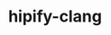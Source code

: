 ---
title: "hipify-clang"
layout: cache
categories: [package, develop]
meta: {"compilers": ["gcc@=11.1.0", "gcc@=11.4.0", "gcc@=13.2.0"], "num_specs": 53, "num_specs_by_stack": {"e4s": 15, "gpu-tests": 22, "hep": 8, "ml-linux-x86_64-rocm": 8, "root": 53}, "oss": ["ubuntu20.04", "ubuntu22.04", "ubuntu24.04"], "platforms": ["linux"], "stacks": ["e4s", "gpu-tests", "hep", "ml-linux-x86_64-rocm", "root"], "targets": ["x86_64_v3"], "versions": ["5.5.1", "5.6.1", "5.7.1", "6.1.2", "6.3.2"]}
spec_details: [{"compiler": "gcc@=11.4.0", "hash": "2h4r3iirhlevplrshmemqlwg4ycsscle", "os": "ubuntu22.04", "platform": "linux", "size": "-", "stacks": ["e4s", "root"], "target": "x86_64_v3", "variants": ["~asan", "build_system=cmake", "build_type=Release", "generator=make", "~ipo", "patches=16e0e2b"], "versions": ["6.3.2"]}, {"compiler": "gcc@=11.1.0", "hash": "4zkgmvecjnsbtrll4wwmclqjx3jcrszn", "os": "ubuntu20.04", "platform": "linux", "size": "-", "stacks": ["gpu-tests", "root"], "target": "x86_64_v3", "variants": ["build_system=cmake", "build_type=Release", "generator=make", "~ipo", "patches=54b8b39"], "versions": ["5.6.1"]}, {"compiler": "gcc@=11.4.0", "hash": "5c3mo37nhl3hp3mgcx2dqbk5kegsaqkk", "os": "ubuntu22.04", "platform": "linux", "size": "-", "stacks": ["e4s", "root"], "target": "x86_64_v3", "variants": ["~asan", "build_system=cmake", "build_type=Release", "generator=make", "~ipo", "patches=16e0e2b"], "versions": ["6.3.2"]}, {"compiler": "gcc@=13.2.0", "hash": "5hjkl7qmbbzlcdq6q57pyoogwzjbnz6f", "os": "ubuntu24.04", "platform": "linux", "size": "-", "stacks": ["ml-linux-x86_64-rocm", "root"], "target": "x86_64_v3", "variants": ["~asan", "build_system=cmake", "build_type=Release", "generator=make", "~ipo", "patches=3ad49b7"], "versions": ["6.1.2"]}, {"compiler": "gcc@=11.1.0", "hash": "5o2tmvxwgugl5pjfnqur5tk26g5veow7", "os": "ubuntu20.04", "platform": "linux", "size": "-", "stacks": ["gpu-tests", "root"], "target": "x86_64_v3", "variants": ["build_system=cmake", "build_type=Release", "generator=make", "~ipo", "patches=54b8b39"], "versions": ["5.6.1"]}, {"compiler": "gcc@=11.1.0", "hash": "6s6yt63f2m6n45e7auxmlynscyebsvoh", "os": "ubuntu20.04", "platform": "linux", "size": "-", "stacks": ["gpu-tests", "root"], "target": "x86_64_v3", "variants": ["build_system=cmake", "build_type=Release", "generator=make", "~ipo", "patches=54b8b39"], "versions": ["5.6.1"]}, {"compiler": "gcc@=11.1.0", "hash": "7fcup34tjwro2fwyvpbyrp5qfnzkr7hs", "os": "ubuntu20.04", "platform": "linux", "size": "-", "stacks": ["gpu-tests", "root"], "target": "x86_64_v3", "variants": ["build_system=cmake", "build_type=Release", "generator=make", "~ipo", "patches=54b8b39"], "versions": ["5.6.1"]}, {"compiler": "gcc@=11.4.0", "hash": "7zt2hbwmz3hl5lnqcgrff65fajbso3bt", "os": "ubuntu22.04", "platform": "linux", "size": "-", "stacks": ["hep", "root"], "target": "x86_64_v3", "variants": ["~asan", "build_system=cmake", "build_type=Release", "generator=make", "~ipo", "patches=54b8b39"], "versions": ["5.7.1"]}, {"compiler": "gcc@=11.1.0", "hash": "arsbm6lioy7jx4xnuklvx6b23azidzby", "os": "ubuntu20.04", "platform": "linux", "size": "-", "stacks": ["gpu-tests", "root"], "target": "x86_64_v3", "variants": ["build_system=cmake", "build_type=Release", "generator=make", "~ipo", "patches=54b8b39"], "versions": ["5.6.1"]}, {"compiler": "gcc@=11.1.0", "hash": "ayupfqtaj5gbnjlt5fs2sm6brdmvrt7h", "os": "ubuntu20.04", "platform": "linux", "size": "-", "stacks": ["gpu-tests", "root"], "target": "x86_64_v3", "variants": ["build_system=cmake", "build_type=Release", "generator=make", "~ipo", "patches=fafe6a5"], "versions": ["5.5.1"]}, {"compiler": "gcc@=11.1.0", "hash": "bf3oqxqakauknpioyipdioqn72gjcrwo", "os": "ubuntu20.04", "platform": "linux", "size": "-", "stacks": ["gpu-tests", "root"], "target": "x86_64_v3", "variants": ["build_system=cmake", "build_type=Release", "generator=make", "~ipo", "patches=54b8b39"], "versions": ["5.6.1"]}, {"compiler": "gcc@=11.4.0", "hash": "bib5laq7rh3d4azxu6drkjgoosld242q", "os": "ubuntu22.04", "platform": "linux", "size": "-", "stacks": ["e4s", "root"], "target": "x86_64_v3", "variants": ["~asan", "build_system=cmake", "build_type=Release", "generator=make", "~ipo", "patches=16e0e2b"], "versions": ["6.3.2"]}, {"compiler": "gcc@=11.4.0", "hash": "can2ablrfi42lxph27l6wmv7yuv2crlg", "os": "ubuntu22.04", "platform": "linux", "size": "-", "stacks": ["e4s", "root"], "target": "x86_64_v3", "variants": ["~asan", "build_system=cmake", "build_type=Release", "generator=make", "~ipo", "patches=16e0e2b"], "versions": ["6.3.2"]}, {"compiler": "gcc@=13.2.0", "hash": "cmyokz5iwyhhc2gw26pxom3on2bdpcqt", "os": "ubuntu24.04", "platform": "linux", "size": "-", "stacks": ["ml-linux-x86_64-rocm", "root"], "target": "x86_64_v3", "variants": ["~asan", "build_system=cmake", "build_type=Release", "generator=make", "~ipo", "patches=3ad49b7"], "versions": ["6.1.2"]}, {"compiler": "gcc@=11.1.0", "hash": "dsemwpls4u2rfd26zgh5kf462licqpbb", "os": "ubuntu20.04", "platform": "linux", "size": "-", "stacks": ["gpu-tests", "root"], "target": "x86_64_v3", "variants": ["build_system=cmake", "build_type=Release", "generator=make", "~ipo", "patches=54b8b39"], "versions": ["5.6.1"]}, {"compiler": "gcc@=13.2.0", "hash": "ein33l6nqrpdbllzx23thg3wnzjwzcxe", "os": "ubuntu24.04", "platform": "linux", "size": "-", "stacks": ["ml-linux-x86_64-rocm", "root"], "target": "x86_64_v3", "variants": ["~asan", "build_system=cmake", "build_type=Release", "generator=make", "~ipo", "patches=3ad49b7"], "versions": ["6.1.2"]}, {"compiler": "gcc@=11.4.0", "hash": "fccdyottm23gcoydvxe2mq6qf67foxw6", "os": "ubuntu22.04", "platform": "linux", "size": "-", "stacks": ["e4s", "root"], "target": "x86_64_v3", "variants": ["~asan", "build_system=cmake", "build_type=Release", "generator=make", "~ipo", "patches=16e0e2b"], "versions": ["6.3.2"]}, {"compiler": "gcc@=11.4.0", "hash": "fyjezu5ee53jwf7fosut3ldvnxcjfxk6", "os": "ubuntu22.04", "platform": "linux", "size": "-", "stacks": ["hep", "root"], "target": "x86_64_v3", "variants": ["~asan", "build_system=cmake", "build_type=Release", "generator=make", "~ipo", "patches=54b8b39"], "versions": ["5.7.1"]}, {"compiler": "gcc@=11.4.0", "hash": "gaxtwurdx5oaqweoogkw35d2uc2zuvvz", "os": "ubuntu22.04", "platform": "linux", "size": "-", "stacks": ["e4s", "root"], "target": "x86_64_v3", "variants": ["~asan", "build_system=cmake", "build_type=Release", "generator=make", "~ipo", "patches=16e0e2b"], "versions": ["6.3.2"]}, {"compiler": "gcc@=11.4.0", "hash": "hvshj7pvnpoqtskvd4ymiuhmb56pnd2t", "os": "ubuntu22.04", "platform": "linux", "size": "-", "stacks": ["hep", "root"], "target": "x86_64_v3", "variants": ["~asan", "build_system=cmake", "build_type=Release", "generator=make", "~ipo", "patches=54b8b39"], "versions": ["5.7.1"]}, {"compiler": "gcc@=11.4.0", "hash": "inv7l5ksiiybtubsa2sythp74tkegc2e", "os": "ubuntu22.04", "platform": "linux", "size": "-", "stacks": ["hep", "root"], "target": "x86_64_v3", "variants": ["~asan", "build_system=cmake", "build_type=Release", "generator=make", "~ipo", "patches=54b8b39"], "versions": ["5.7.1"]}, {"compiler": "gcc@=11.4.0", "hash": "ixahcwkasodc7t6cuk64mvrjj6kg5r2p", "os": "ubuntu22.04", "platform": "linux", "size": "-", "stacks": ["e4s", "root"], "target": "x86_64_v3", "variants": ["~asan", "build_system=cmake", "build_type=Release", "generator=make", "~ipo", "patches=16e0e2b"], "versions": ["6.3.2"]}, {"compiler": "gcc@=11.1.0", "hash": "jf23rekvxj2q62slqony5ccl57skghpj", "os": "ubuntu20.04", "platform": "linux", "size": "-", "stacks": ["gpu-tests", "root"], "target": "x86_64_v3", "variants": ["build_system=cmake", "build_type=Release", "generator=make", "~ipo", "patches=54b8b39"], "versions": ["5.6.1"]}, {"compiler": "gcc@=11.1.0", "hash": "jsz5rr3xdav6zfzcf4xtpdwdigm2reaz", "os": "ubuntu20.04", "platform": "linux", "size": "-", "stacks": ["gpu-tests", "root"], "target": "x86_64_v3", "variants": ["build_system=cmake", "build_type=Release", "generator=make", "~ipo", "patches=54b8b39"], "versions": ["5.6.1"]}, {"compiler": "gcc@=11.1.0", "hash": "l5fk5vggsuqfpcazpiqddbykamiosmv6", "os": "ubuntu20.04", "platform": "linux", "size": "-", "stacks": ["gpu-tests", "root"], "target": "x86_64_v3", "variants": ["build_system=cmake", "build_type=Release", "generator=make", "~ipo", "patches=54b8b39"], "versions": ["5.6.1"]}, {"compiler": "gcc@=11.4.0", "hash": "lc4fhv6rdq2jdjazoacncdre2mi6djpx", "os": "ubuntu22.04", "platform": "linux", "size": "-", "stacks": ["e4s", "root"], "target": "x86_64_v3", "variants": ["~asan", "build_system=cmake", "build_type=Release", "generator=make", "~ipo", "patches=16e0e2b"], "versions": ["6.3.2"]}, {"compiler": "gcc@=11.4.0", "hash": "nbcemtwbilldl76cysw6hxl5odx7tbxn", "os": "ubuntu22.04", "platform": "linux", "size": "-", "stacks": ["e4s", "root"], "target": "x86_64_v3", "variants": ["~asan", "build_system=cmake", "build_type=Release", "generator=make", "~ipo", "patches=16e0e2b"], "versions": ["6.3.2"]}, {"compiler": "gcc@=13.2.0", "hash": "njmbwsii4qomq3c3hjvtqtxmft45mbcp", "os": "ubuntu24.04", "platform": "linux", "size": "-", "stacks": ["ml-linux-x86_64-rocm", "root"], "target": "x86_64_v3", "variants": ["~asan", "build_system=cmake", "build_type=Release", "generator=make", "~ipo", "patches=3ad49b7"], "versions": ["6.1.2"]}, {"compiler": "gcc@=11.1.0", "hash": "nnv6xrqcqjbb5hqjfemd4ltsf6ypkzq5", "os": "ubuntu20.04", "platform": "linux", "size": "-", "stacks": ["gpu-tests", "root"], "target": "x86_64_v3", "variants": ["build_system=cmake", "build_type=Release", "generator=make", "~ipo", "patches=54b8b39"], "versions": ["5.6.1"]}, {"compiler": "gcc@=11.4.0", "hash": "nx5bh4o2e7uqxzls5gfmddqd7seiet6x", "os": "ubuntu22.04", "platform": "linux", "size": "-", "stacks": ["e4s", "root"], "target": "x86_64_v3", "variants": ["~asan", "build_system=cmake", "build_type=Release", "generator=make", "~ipo", "patches=16e0e2b"], "versions": ["6.3.2"]}, {"compiler": "gcc@=11.1.0", "hash": "o6xnykfvmddeshr5lkdww5zmfeoskx7w", "os": "ubuntu20.04", "platform": "linux", "size": "-", "stacks": ["gpu-tests", "root"], "target": "x86_64_v3", "variants": ["build_system=cmake", "build_type=Release", "generator=make", "~ipo", "patches=54b8b39"], "versions": ["5.6.1"]}, {"compiler": "gcc@=13.2.0", "hash": "p7fdybqmjpuzltbbscvfej5334yqyqlk", "os": "ubuntu24.04", "platform": "linux", "size": "-", "stacks": ["ml-linux-x86_64-rocm", "root"], "target": "x86_64_v3", "variants": ["~asan", "build_system=cmake", "build_type=Release", "generator=make", "~ipo", "patches=3ad49b7"], "versions": ["6.1.2"]}, {"compiler": "gcc@=13.2.0", "hash": "qhdpacueav7uyzukzqheg3xiqerwnkhq", "os": "ubuntu24.04", "platform": "linux", "size": "-", "stacks": ["ml-linux-x86_64-rocm", "root"], "target": "x86_64_v3", "variants": ["~asan", "build_system=cmake", "build_type=Release", "generator=make", "~ipo", "patches=3ad49b7"], "versions": ["6.1.2"]}, {"compiler": "gcc@=11.1.0", "hash": "qrjtw3nbhunstncuh6hnstkvmcsnoswc", "os": "ubuntu20.04", "platform": "linux", "size": "-", "stacks": ["gpu-tests", "root"], "target": "x86_64_v3", "variants": ["build_system=cmake", "build_type=Release", "generator=make", "~ipo", "patches=54b8b39"], "versions": ["5.6.1"]}, {"compiler": "gcc@=11.4.0", "hash": "r2t3lgzsrvtnpc5j4so4kkhatcssdeba", "os": "ubuntu22.04", "platform": "linux", "size": "-", "stacks": ["hep", "root"], "target": "x86_64_v3", "variants": ["~asan", "build_system=cmake", "build_type=Release", "generator=make", "~ipo", "patches=54b8b39"], "versions": ["5.7.1"]}, {"compiler": "gcc@=11.1.0", "hash": "rtmu6c53jp3mdeihc77jmi2l7noz3s56", "os": "ubuntu20.04", "platform": "linux", "size": "-", "stacks": ["gpu-tests", "root"], "target": "x86_64_v3", "variants": ["build_system=cmake", "build_type=Release", "generator=make", "~ipo", "patches=54b8b39"], "versions": ["5.6.1"]}, {"compiler": "gcc@=11.4.0", "hash": "rwkt6uhggcismkojsnssxzjvxyiefznm", "os": "ubuntu22.04", "platform": "linux", "size": "-", "stacks": ["e4s", "root"], "target": "x86_64_v3", "variants": ["~asan", "build_system=cmake", "build_type=Release", "generator=make", "~ipo", "patches=16e0e2b"], "versions": ["6.3.2"]}, {"compiler": "gcc@=11.4.0", "hash": "s2jeu26mnkuof2hggqoxfk2jrt5appnw", "os": "ubuntu22.04", "platform": "linux", "size": "-", "stacks": ["hep", "root"], "target": "x86_64_v3", "variants": ["~asan", "build_system=cmake", "build_type=Release", "generator=make", "~ipo", "patches=54b8b39"], "versions": ["5.7.1"]}, {"compiler": "gcc@=11.1.0", "hash": "sp6yx5v7fwsxdbomux5rljjd6il5buo2", "os": "ubuntu20.04", "platform": "linux", "size": "-", "stacks": ["gpu-tests", "root"], "target": "x86_64_v3", "variants": ["build_system=cmake", "build_type=Release", "generator=make", "~ipo", "patches=54b8b39"], "versions": ["5.6.1"]}, {"compiler": "gcc@=11.1.0", "hash": "tsl2w5kjxwxj7s2vehtt6kzhqtzppvzf", "os": "ubuntu20.04", "platform": "linux", "size": "-", "stacks": ["gpu-tests", "root"], "target": "x86_64_v3", "variants": ["build_system=cmake", "build_type=Release", "generator=make", "~ipo", "patches=54b8b39"], "versions": ["5.6.1"]}, {"compiler": "gcc@=11.4.0", "hash": "umawpkbn22md7tttmjbqo5rtej7szywj", "os": "ubuntu22.04", "platform": "linux", "size": "-", "stacks": ["hep", "root"], "target": "x86_64_v3", "variants": ["~asan", "build_system=cmake", "build_type=Release", "generator=make", "~ipo", "patches=54b8b39"], "versions": ["5.7.1"]}, {"compiler": "gcc@=11.4.0", "hash": "v26vahjwgzqxlbqhc2kxbzvoid7meyon", "os": "ubuntu22.04", "platform": "linux", "size": "-", "stacks": ["e4s", "root"], "target": "x86_64_v3", "variants": ["~asan", "build_system=cmake", "build_type=Release", "generator=make", "~ipo", "patches=16e0e2b"], "versions": ["6.3.2"]}, {"compiler": "gcc@=13.2.0", "hash": "vebepyoxo2qw4d3vfngsktetwbqrgx57", "os": "ubuntu24.04", "platform": "linux", "size": "-", "stacks": ["ml-linux-x86_64-rocm", "root"], "target": "x86_64_v3", "variants": ["~asan", "build_system=cmake", "build_type=Release", "generator=make", "~ipo", "patches=3ad49b7"], "versions": ["6.1.2"]}, {"compiler": "gcc@=11.4.0", "hash": "w3hqtck2fui6zy47a7yzyggewtgo64p5", "os": "ubuntu22.04", "platform": "linux", "size": "-", "stacks": ["hep", "root"], "target": "x86_64_v3", "variants": ["~asan", "build_system=cmake", "build_type=Release", "generator=make", "~ipo", "patches=54b8b39"], "versions": ["5.7.1"]}, {"compiler": "gcc@=11.1.0", "hash": "wgmol3y4dtco5g7yoq4klkfc4kh2xt56", "os": "ubuntu20.04", "platform": "linux", "size": "-", "stacks": ["gpu-tests", "root"], "target": "x86_64_v3", "variants": ["build_system=cmake", "build_type=Release", "generator=make", "~ipo", "patches=54b8b39"], "versions": ["5.6.1"]}, {"compiler": "gcc@=11.1.0", "hash": "woob5fhwozseo6dkh5odctsfbdeyfr62", "os": "ubuntu20.04", "platform": "linux", "size": "-", "stacks": ["gpu-tests", "root"], "target": "x86_64_v3", "variants": ["build_system=cmake", "build_type=Release", "generator=make", "~ipo", "patches=54b8b39"], "versions": ["5.6.1"]}, {"compiler": "gcc@=11.1.0", "hash": "x5rklaigkaovyer3tkyr6f3forrlwimu", "os": "ubuntu20.04", "platform": "linux", "size": "-", "stacks": ["gpu-tests", "root"], "target": "x86_64_v3", "variants": ["build_system=cmake", "build_type=Release", "generator=make", "~ipo", "patches=54b8b39"], "versions": ["5.6.1"]}, {"compiler": "gcc@=11.1.0", "hash": "xbypgskwrse65snirm27iatyijodv7r2", "os": "ubuntu20.04", "platform": "linux", "size": "-", "stacks": ["gpu-tests", "root"], "target": "x86_64_v3", "variants": ["build_system=cmake", "build_type=Release", "generator=make", "~ipo", "patches=54b8b39"], "versions": ["5.6.1"]}, {"compiler": "gcc@=11.4.0", "hash": "xdmer3vdnpiu7lsshazafdq4lqmdcetl", "os": "ubuntu22.04", "platform": "linux", "size": "-", "stacks": ["e4s", "root"], "target": "x86_64_v3", "variants": ["~asan", "build_system=cmake", "build_type=Release", "generator=make", "~ipo", "patches=16e0e2b"], "versions": ["6.3.2"]}, {"compiler": "gcc@=11.4.0", "hash": "y2mqrkwifrm3unjuh2asjs5aedqvm3xj", "os": "ubuntu22.04", "platform": "linux", "size": "-", "stacks": ["e4s", "root"], "target": "x86_64_v3", "variants": ["~asan", "build_system=cmake", "build_type=Release", "generator=make", "~ipo", "patches=16e0e2b"], "versions": ["6.3.2"]}, {"compiler": "gcc@=11.1.0", "hash": "yvoas25azhsxxelejbrsrfrqtxnjcbtm", "os": "ubuntu20.04", "platform": "linux", "size": "-", "stacks": ["gpu-tests", "root"], "target": "x86_64_v3", "variants": ["build_system=cmake", "build_type=Release", "generator=make", "~ipo", "patches=54b8b39"], "versions": ["5.6.1"]}, {"compiler": "gcc@=13.2.0", "hash": "zagwlhdtpoj244ndkieyq2a3mh2p37y2", "os": "ubuntu24.04", "platform": "linux", "size": "-", "stacks": ["ml-linux-x86_64-rocm", "root"], "target": "x86_64_v3", "variants": ["~asan", "build_system=cmake", "build_type=Release", "generator=make", "~ipo", "patches=3ad49b7"], "versions": ["6.1.2"]}, {"compiler": "gcc@=11.4.0", "hash": "zceed7iqwgyckuidpu6ivuhctatifefq", "os": "ubuntu22.04", "platform": "linux", "size": "-", "stacks": ["e4s", "root"], "target": "x86_64_v3", "variants": ["~asan", "build_system=cmake", "build_type=Release", "generator=make", "~ipo", "patches=16e0e2b"], "versions": ["6.3.2"]}]
---
